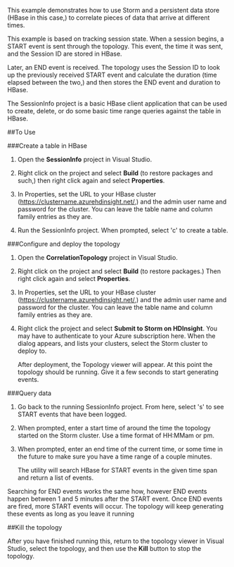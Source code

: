 This example demonstrates how to use Storm and a persistent data store (HBase in this case,) to correlate pieces of data that arrive at different times.

This example is based on tracking session state. When a session begins, a START event is sent through the topology. This event, the time it was sent, and the Session ID are stored in HBase.

Later, an END event is received. The topology uses the Session ID to look up the previously received START event and calculate the duration (time elapsed between the two,) and then stores the END event and duration to HBase.

The SessionInfo project is a basic HBase client application that can be used to create, delete, or do some basic time range queries against the table in HBase.

##To Use

###Create a table in HBase

1. Open the **SessionInfo** project in Visual Studio.

2. Right click on the project and select **Build** (to restore packages and such,) then right click again and select **Properties**.

3. In Properties, set the URL to your HBase cluster (https://clustername.azurehdinsight.net/,) and the admin user name and password for the cluster. You can leave the table name and column family entries as they are.

4. Run the SessionInfo project. When prompted, select 'c' to create a table.

###Configure and deploy the topology

1. Open the **CorrelationTopology** project in Visual Studio.

2. Right click on the project and select **Build** (to restore packages.) Then right click again and select **Properties**.

3. In Properties, set the URL to your HBase cluster (https://clustername.azurehdinsight.net/,) and the admin user name and password for the cluster. You can leave the table name and column family entries as they are.

3. Right click the project and select **Submit to Storm on HDInsight**. You may have to authenticate to your Azure subscription here. When the dialog appears, and lists your clusters, select the Storm cluster to deploy to.

	After deployment, the Topology viewer will appear. At this point the topology should be running. Give it a few seconds to start generating events.
	
###Query data

1. Go back to the running SessionInfo project. From here, select 's' to see START events that have been logged.

2. When prompted, enter a start time of around the time the topology started on the Storm cluster. Use a time format of HH:MMam or pm. 
	
3. When prompted, enter an end time of the current time, or some time in the future to make sure you have a time range of a couple minutes.
	
	The utility will search HBase for START events in the given time span and return a list of events.
	
Searching for END events works the same how, however END events happen between 1 and 5 minutes after the START event. Once END events are fired, more START events will occur. The topology will keep generating these events as long as you leave it running

##Kill the topology

After you have finished running this, return to the topology viewer in Visual Studio, select the topology, and then use the **Kill** button to stop the topology.